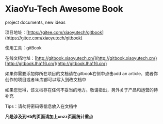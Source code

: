 # XiaoYu-Tech Awesome Book

project documents, new ideas

项目地址：[https://gitee.com/xiaoyutech/gitbook](https://gitee.com/xiaoyutech/gitbook)

使用工具：gitBook

在线文档地址：[http://gitbook.xiaoyutech.cn/](http://gitbook.xiaoyutech.cn/)              [http://gitbook.lha116.cn/](http://gitbook.lha116.cn/)

如果你需要添加你所在项目的文档请在gitbook右侧中点击add an article，或者你创作的项目或者lib库都可以写入到改文档中

如果您觉得，该文档存在任何不妥当的地方。敬请指出，另外关于产品和运营的待补充

Tips：请勿将密码等信息放入在文档中

**凡是涉及到H5的页面请加上cnzz页面统计重点**

